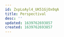 ```yaml
---
id: ZxpLoAyl4_UK51GjOx0qA
title: Perspectival
desc: ''
updated: 1639762693857
created: 1639762693857
---
```


